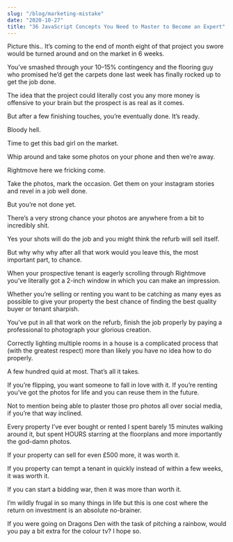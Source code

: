```yaml
---
slug: "/blog/marketing-mistake"
date: "2020-10-27"
title: "36 JavaScript Concepts You Need to Master to Become an Expert"
---
```


Picture this..
It’s coming to the end of month eight of that project you swore would be turned around and on the market in 6 weeks.

You’ve smashed through your 10–15% contingency and the flooring guy who promised he’d get the carpets done last week has finally rocked up to get the job done.

The idea that the project could literally cost you any more money is offensive to your brain but the prospect is as real as it comes.

But after a few finishing touches, you’re eventually done. It’s ready.

Bloody hell.

Time to get this bad girl on the market.

Whip around and take some photos on your phone and then we’re away.

Rightmove here we fricking come.

Take the photos, mark the occasion. Get them on your instagram stories and revel in a job well done.

But you’re not done yet.

There’s a very strong chance your photos are anywhere from a bit to incredibly shit.

Yes your shots will do the job and you might think the refurb will sell itself.

But why why why after all that work would you leave this, the most important part, to chance.

When your prospective tenant is eagerly scrolling through Rightmove you’ve literally got a 2-inch window in which you can make an impression.

Whether you’re selling or renting you want to be catching as many eyes as possible to give your property the best chance of finding the best quality buyer or tenant sharpish.

You’ve put in all that work on the refurb, finish the job properly by paying a professional to photograph your glorious creation.

Correctly lighting multiple rooms in a house is a complicated process that (with the greatest respect) more than likely you have no idea how to do properly.

A few hundred quid at most. That’s all it takes.

If you’re flipping, you want someone to fall in love with it. If you’re renting you’ve got the photos for life and you can reuse them in the future.

Not to mention being able to plaster those pro photos all over social media, if you’re that way inclined.

Every property I’ve ever bought or rented I spent barely 15 minutes walking around it, but spent HOURS starring at the floorplans and more importantly the god-damn photos.

If your property can sell for even £500 more, it was worth it.

If you property can tempt a tenant in quickly instead of within a few weeks, it was worth it.

If you can start a bidding war, then it was more than worth it.

I’m wildly frugal in so many things in life but this is one cost where the return on investment is an absolute no-brainer.

If you were going on Dragons Den with the task of pitching a rainbow, would you pay a bit extra for the colour tv? I hope so.
